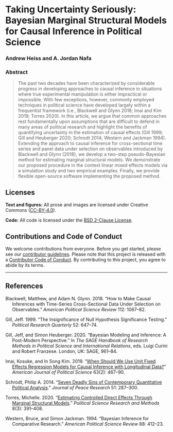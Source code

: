 
<!-- README.md is generated from README.Rmd. Please edit that file -->

# Taking Uncertainty Seriously: Bayesian Marginal Structural Models for Causal Inference in Political Science

### Andrew Heiss and A. Jordan Nafa

<!-- badges: start -->
<!-- badges: end -->

### Abstract

> The past two decades have been characterized by considerable progress
> in developing approaches to causal inference in situations where true
> experimental manipulation is either impractical or impossible. With
> few exceptions, however, commonly employed techniques in political
> science have developed largely within a frequentist framework (i.e.,
> Blackwell and Glynn 2018; Imai and Kim 2019; Torres 2020). In this
> article, we argue that common approaches rest fundamentally upon
> assumptions that are difficult to defend in many areas of political
> research and highlight the benefits of quantifying uncertainty in the
> estimation of causal effects (Gill 1999; Gill and Heuberger 2020;
> Schrodt 2014; Western and Jackman 1994). Extending the approach to
> causal inference for cross-sectional time series and panel data under
> selection on observables introduced by Blackwell and Glynn (2018), we
> develop a two-step pseudo-Bayesian method for estimating marginal
> structural models. We demonstrate our proposed procedure in the
> context linear mixed effects models via a simulation study and two
> empirical examples. Finally, we provide flexible open-source software
> implementing the proposed method.

## Licenses

**Text and figures:** All prose and images are licensed under Creative
Commons ([CC-BY-4.0](http://creativecommons.org/licenses/by/4.0/)).

**Code:** All code is licensed under the [BSD 2-Clause
License](LICENSE.md).

## Contributions and Code of Conduct

We welcome contributions from everyone. Before you get started, please
see our [contributor guidelines](CONTRIBUTING.md). Please note that this
project is released with a [Contributor Code of
Conduct](https://contributor-covenant.org/version/2/0/CODE_OF_CONDUCT.html).
By contributing to this project, you agree to abide by its terms.

------------------------------------------------------------------------

## References

<div id="refs" class="references csl-bib-body hanging-indent">

<div id="ref-Blackwell2018" class="csl-entry">

Blackwell, Matthew, and Adam N. Glynn. 2018. “How to Make Causal
Inferences with Time-Series Cross-Sectional Data Under Selection on
Observables.” *American Political Science Review* 112: 1067–82.

</div>

<div id="ref-Gill1999" class="csl-entry">

Gill, Jeff. 1999. “The Insignificance of Null Hypothesis Significance
Testing.” *Political Research Quarterly* 52: 647–74.

</div>

<div id="ref-Gill2020" class="csl-entry">

Gill, Jeff, and Simon Heuberger. 2020. “Bayesian Modeling and Inference:
A Post-Modern Perspective.” In *The SAGE Handbook of Research Methods in
Political Science and International Relations*, eds. Luigi Curini and
Robert Franzese. London, UK: SAGE, 961–84.

</div>

<div id="ref-Imai2019" class="csl-entry">

Imai, Kosuke, and In Song Kim. 2019. “[When Should We Use Unit Fixed
Effects Regression Models for Causal Inference with Longitudinal
Data?](https://doi.org/10.1111/ajps.12417)” *American Journal of
Political Science* 63(2): 467–90.

</div>

<div id="ref-Schrodt2014" class="csl-entry">

Schrodt, Philip A. 2014. “[Seven Deadly Sins of Contemporary
Quantitative Political
Analysis](https://doi.org/10.1177/0022343313499597).” *Journal of Peace
Research* 51: 287–300.

</div>

<div id="ref-Torres2020" class="csl-entry">

Torres, Michelle. 2020. “[Estimating Controlled Direct Effects Through
Marginal Structural Models](https://doi.org/10.1017/psrm.2020.3).”
*Political Science Research and Methods* 8(3): 391–408.

</div>

<div id="ref-Western1994" class="csl-entry">

Western, Bruce, and Simon Jackman. 1994. “Bayesian Inference for
Comparative Research.” *American Political Science Review* 88: 412–23.

</div>

</div>
